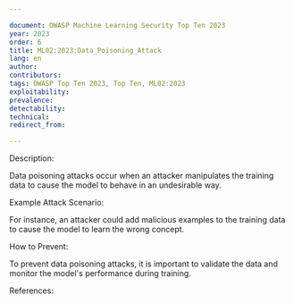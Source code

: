 ```yaml
---

document: OWASP Machine Learning Security Top Ten 2023
year: 2023
order: 6
title: ML02:2023:Data_Poisoning_Attack
lang: en
author:
contributors:
tags: OWASP Top Ten 2023, Top Ten, ML02:2023
exploitability:
prevalence:
detectability:
technical:
redirect_from:

---
```



Description:

Data poisoning attacks occur when an attacker manipulates the training
data to cause the model to behave in an undesirable way.

Example Attack Scenario:

For instance, an attacker could add malicious examples to the training
data to cause the model to learn the wrong concept.

How to Prevent:

To prevent data poisoning attacks, it is important to validate the data
and monitor the model\'s performance during training.

References:
